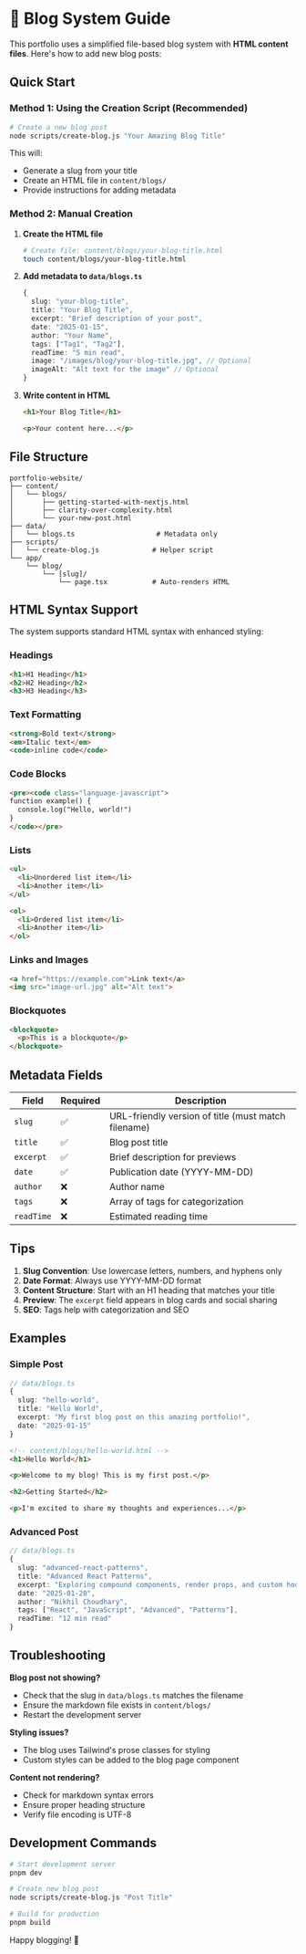 # 📝 Blog System Guide

This portfolio uses a simplified file-based blog system with **HTML content files**. Here's how to add new blog posts:

## Quick Start

### Method 1: Using the Creation Script (Recommended)

```bash
# Create a new blog post
node scripts/create-blog.js "Your Amazing Blog Title"
```

This will:
- Generate a slug from your title
- Create an HTML file in `content/blogs/`
- Provide instructions for adding metadata

### Method 2: Manual Creation

1. **Create the HTML file**
   ```bash
   # Create file: content/blogs/your-blog-title.html
   touch content/blogs/your-blog-title.html
   ```

2. **Add metadata to `data/blogs.ts`**
   ```typescript
   {
     slug: "your-blog-title",
     title: "Your Blog Title",
     excerpt: "Brief description of your post",
     date: "2025-01-15",
     author: "Your Name",
     tags: ["Tag1", "Tag2"],
     readTime: "5 min read",
     image: "/images/blog/your-blog-title.jpg", // Optional
     imageAlt: "Alt text for the image" // Optional
   }
   ```

3. **Write content in HTML**
   ```html
   <h1>Your Blog Title</h1>
   
   <p>Your content here...</p>
   ```

## File Structure

```
portfolio-website/
├── content/
│   └── blogs/
│       ├── getting-started-with-nextjs.html
│       ├── clarity-over-complexity.html
│       └── your-new-post.html
├── data/
│   └── blogs.ts                    # Metadata only
├── scripts/
│   └── create-blog.js             # Helper script
└── app/
    └── blog/
        └── [slug]/
            └── page.tsx           # Auto-renders HTML
```

## HTML Syntax Support

The system supports standard HTML syntax with enhanced styling:

### Headings
```html
<h1>H1 Heading</h1>
<h2>H2 Heading</h2>  
<h3>H3 Heading</h3>
```

### Text Formatting
```html
<strong>Bold text</strong>
<em>Italic text</em>
<code>inline code</code>
```

### Code Blocks
```html
<pre><code class="language-javascript">
function example() {
  console.log("Hello, world!")
}
</code></pre>
```

### Lists
```html
<ul>
  <li>Unordered list item</li>
  <li>Another item</li>
</ul>

<ol>
  <li>Ordered list item</li>
  <li>Another item</li>
</ol>
```

### Links and Images
```html
<a href="https://example.com">Link text</a>
<img src="image-url.jpg" alt="Alt text">
```

### Blockquotes
```html
<blockquote>
  <p>This is a blockquote</p>
</blockquote>
```

## Metadata Fields

| Field | Required | Description |
|-------|----------|-------------|
| `slug` | ✅ | URL-friendly version of title (must match filename) |
| `title` | ✅ | Blog post title |
| `excerpt` | ✅ | Brief description for previews |
| `date` | ✅ | Publication date (YYYY-MM-DD) |
| `author` | ❌ | Author name |
| `tags` | ❌ | Array of tags for categorization |
| `readTime` | ❌ | Estimated reading time |

## Tips

1. **Slug Convention**: Use lowercase letters, numbers, and hyphens only
2. **Date Format**: Always use YYYY-MM-DD format
3. **Content Structure**: Start with an H1 heading that matches your title
4. **Preview**: The `excerpt` field appears in blog cards and social sharing
5. **SEO**: Tags help with categorization and SEO

## Examples

### Simple Post
```typescript
// data/blogs.ts
{
  slug: "hello-world",
  title: "Hello World",
  excerpt: "My first blog post on this amazing portfolio!",
  date: "2025-01-15"
}
```

```html
<!-- content/blogs/hello-world.html -->
<h1>Hello World</h1>

<p>Welcome to my blog! This is my first post.</p>

<h2>Getting Started</h2>

<p>I'm excited to share my thoughts and experiences...</p>
```

### Advanced Post
```typescript
// data/blogs.ts
{
  slug: "advanced-react-patterns",
  title: "Advanced React Patterns",
  excerpt: "Exploring compound components, render props, and custom hooks.",
  date: "2025-01-20",
  author: "Nikhil Choudhary",
  tags: ["React", "JavaScript", "Advanced", "Patterns"],
  readTime: "12 min read"
}
```

## Troubleshooting

**Blog post not showing?**
- Check that the slug in `data/blogs.ts` matches the filename
- Ensure the markdown file exists in `content/blogs/`
- Restart the development server

**Styling issues?**
- The blog uses Tailwind's prose classes for styling
- Custom styles can be added to the blog page component

**Content not rendering?**
- Check for markdown syntax errors
- Ensure proper heading structure
- Verify file encoding is UTF-8

## Development Commands

```bash
# Start development server
pnpm dev

# Create new blog post
node scripts/create-blog.js "Post Title"

# Build for production
pnpm build
```

Happy blogging! 🚀